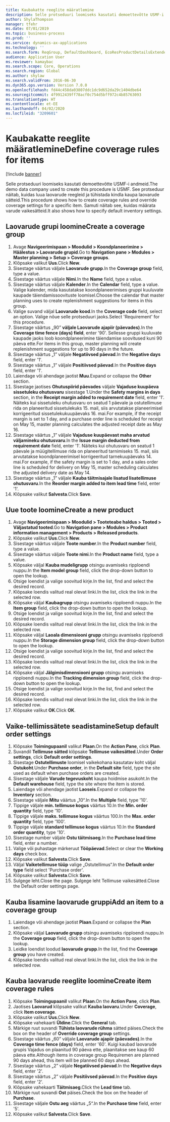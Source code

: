 ```yaml
---
title: Kaubakatte reeglite määratlemine
description: Selle protseduuri loomiseks kasutati demoettevõtte USMF-i andmeid.
author: ShylaThompson
manager: tfehr
ms.date: 07/01/2019
ms.topic: business-process
ms.prod: ''
ms.service: dynamics-ax-applications
ms.technology: ''
ms.search.form: ReqGroup, DefaultDashboard, EcoResProductDetailsExtended, EcoResProductCreate, InventItemOrderSetup, ReqItemTable
audience: Application User
ms.reviewer: kamaybac
ms.search.scope: Core, Operations
ms.search.region: Global
ms.author: shylaw
ms.search.validFrom: 2016-06-30
ms.dyn365.ops.version: Version 7.0.0
ms.openlocfilehash: fd44c458da03807ddc1dc9d652da29c1404dbe64
ms.sourcegitcommit: 4f9912439ff78acf0c754d5bff972c4b85763093
ms.translationtype: HT
ms.contentlocale: et-EE
ms.lasthandoff: 04/02/2020
ms.locfileid: "3209601"
---
```

# <a name="define-coverage-rules-for-items"></a><span data-ttu-id="a8e9a-103">Kaubakatte reeglite määratlemine</span><span class="sxs-lookup"><span data-stu-id="a8e9a-103">Define coverage rules for items</span></span>

[!include [banner](../../includes/banner.md)]

<span data-ttu-id="a8e9a-104">Selle protseduuri loomiseks kasutati demoettevõtte USMF-i andmeid.</span><span class="sxs-lookup"><span data-stu-id="a8e9a-104">The demo data company used to create this procedure is USMF.</span></span> <span data-ttu-id="a8e9a-105">See protseduur näitab, kuidas luua laovarude reegleid ja tühistada kindla kaupa laovarude sätteid.</span><span class="sxs-lookup"><span data-stu-id="a8e9a-105">This procedure shows how to create coverage rules and override coverage settings for a specific item.</span></span> <span data-ttu-id="a8e9a-106">Samuti näitab see, kuidas määrata varude vaikesätteid.</span><span class="sxs-lookup"><span data-stu-id="a8e9a-106">It also shows how to specify default inventory settings.</span></span>


## <a name="create-a-coverage-group"></a><span data-ttu-id="a8e9a-107">Laovarude grupi loomine</span><span class="sxs-lookup"><span data-stu-id="a8e9a-107">Create a coverage group</span></span>
1. <span data-ttu-id="a8e9a-108">Avage **Navigeerimispaan > Moodulid > Koondplaneerimine > Häälestus > Laovarude grupid**.</span><span class="sxs-lookup"><span data-stu-id="a8e9a-108">Go to **Navigation pane > Modules > Master planning > Setup > Coverage groups**.</span></span>
2. <span data-ttu-id="a8e9a-109">Klõpsake valikut **Uus**.</span><span class="sxs-lookup"><span data-stu-id="a8e9a-109">Click **New**.</span></span>
3. <span data-ttu-id="a8e9a-110">Sisestage väärtus väljale **Laovarude grupp**.</span><span class="sxs-lookup"><span data-stu-id="a8e9a-110">In the **Coverage group** field, type a value.</span></span>
4. <span data-ttu-id="a8e9a-111">Sisestage väärtus väljale **Nimi**.</span><span class="sxs-lookup"><span data-stu-id="a8e9a-111">In the **Name** field, type a value.</span></span>
5. <span data-ttu-id="a8e9a-112">Sisestage väärtus väljale **Kalender**.</span><span class="sxs-lookup"><span data-stu-id="a8e9a-112">In the **Calendar** field, type a value.</span></span> <span data-ttu-id="a8e9a-113">Valige kalender, mida kasutatakse koondplaneerimises gruppi kuuluvate kaupade täiendamissoovituste loomisel.</span><span class="sxs-lookup"><span data-stu-id="a8e9a-113">Choose the calendar that master planning uses to create replenishment suggestions for items in this group.</span></span>  
6. <span data-ttu-id="a8e9a-114">Valige suvand väljal **Laovarude kood**.</span><span class="sxs-lookup"><span data-stu-id="a8e9a-114">In the **Coverage code** field, select an option.</span></span> <span data-ttu-id="a8e9a-115">Valige nõue selle protseduuri jaoks.</span><span class="sxs-lookup"><span data-stu-id="a8e9a-115">Select 'Requirement' for this procedure.</span></span>  
7. <span data-ttu-id="a8e9a-116">Sisestage väärtus „90” **väljale Laovarude ajapiir (päevades)**.</span><span class="sxs-lookup"><span data-stu-id="a8e9a-116">In the **Coverage time fence (days) field**, enter '90'.</span></span> <span data-ttu-id="a8e9a-117">Sellesse gruppi kuuluvate kaupade jaoks loob koondplaneerimine täiendamise soovitused kuni 90 päeva ette.</span><span class="sxs-lookup"><span data-stu-id="a8e9a-117">For items in this group, master planning will create replenishment suggestions for up to 90 days in the future.</span></span>  
8. <span data-ttu-id="a8e9a-118">Sisestage väärtus „1” väljale **Negatiivsed päevad**.</span><span class="sxs-lookup"><span data-stu-id="a8e9a-118">In the **Negative days** field, enter '1'.</span></span>
9. <span data-ttu-id="a8e9a-119">Sisestage väärtus „1” väljale **Positiivsed päevad**.</span><span class="sxs-lookup"><span data-stu-id="a8e9a-119">In the **Positive days** field, enter '1'.</span></span>
10. <span data-ttu-id="a8e9a-120">Laiendage või ahendage jaotist **Muu**.</span><span class="sxs-lookup"><span data-stu-id="a8e9a-120">Expand or collapse the **Other** section.</span></span>
11. <span data-ttu-id="a8e9a-121">Sisestage jaotises **Ohutuspiirid päevades** väljale **Vajaduse kuupäeva sissetuleku ohutusvaru** sisestage 1.</span><span class="sxs-lookup"><span data-stu-id="a8e9a-121">Under the **Safety margins in days** section, in the **Receipt margin added to requirement date** field, enter '1'.</span></span> <span data-ttu-id="a8e9a-122">Näiteks kui sissetuleku ohutusvaru on seatud 1 päevale ja ostutellimuse rida on planeeritud sissetulekuks 15. mail, siis arvutatakse planeerimisel korrigeeritud sissetulekukuupäevaks 16. mai.</span><span class="sxs-lookup"><span data-stu-id="a8e9a-122">For example, if the receipt margin is set to 1 day, and a purchase order line is scheduled for receipt on May 15, master planning calculates the adjusted receipt date as May 16.</span></span>  
12. <span data-ttu-id="a8e9a-123">Sisestage väärtus „1” väljale **Vajaduse kuupäevast maha arvatud väljamineku ohutusvaru**.</span><span class="sxs-lookup"><span data-stu-id="a8e9a-123">In the **Issue margin deducted from requirement date** field, enter '1'.</span></span> <span data-ttu-id="a8e9a-124">Näiteks kui ohutusvaru on seatud 1 päevale ja müügitellimuse rida on planeeritud tarnimiseks 15. mail, siis arvutatakse koondplaneerimisel korrigeeritud tarnekuupäevaks 14. mai.</span><span class="sxs-lookup"><span data-stu-id="a8e9a-124">For example, if the safety margin is set to 1 day, and a sales order line is scheduled for delivery on May 15, master scheduling calculates the adjusted delivery date as May 14.</span></span>  
13. <span data-ttu-id="a8e9a-125">Sisestage väärtus „1” väljale **Kauba täitmisajale lisatud lisatellimuse ohutusvaru**.</span><span class="sxs-lookup"><span data-stu-id="a8e9a-125">In the **Reorder margin added to item lead time** field, enter '1'.</span></span>
14. <span data-ttu-id="a8e9a-126">Klõpsake valikut **Salvesta**.</span><span class="sxs-lookup"><span data-stu-id="a8e9a-126">Click **Save**.</span></span>

## <a name="create-a-new-product"></a><span data-ttu-id="a8e9a-127">Uue toote loomine</span><span class="sxs-lookup"><span data-stu-id="a8e9a-127">Create a new product</span></span>
1. <span data-ttu-id="a8e9a-128">Avage **Navigeerimispaan > Moodulid > Tooteteabe haldus > Tooted > Väljastatud tooted**.</span><span class="sxs-lookup"><span data-stu-id="a8e9a-128">Go to **Navigation pane > Modules > Product information management > Products > Released products**.</span></span>
2. <span data-ttu-id="a8e9a-129">Klõpsake valikut **Uus**.</span><span class="sxs-lookup"><span data-stu-id="a8e9a-129">Click **New**.</span></span>
3. <span data-ttu-id="a8e9a-130">Sisestage väärtus väljale **Toote number**.</span><span class="sxs-lookup"><span data-stu-id="a8e9a-130">In the **Product number** field, type a value.</span></span>
4. <span data-ttu-id="a8e9a-131">Sisestage väärtus väljale **Toote nimi**.</span><span class="sxs-lookup"><span data-stu-id="a8e9a-131">In the **Product name** field, type a value.</span></span>
5. <span data-ttu-id="a8e9a-132">Klõpsake väljal **Kauba mudeligrupp** otsingu avamiseks ripploendi nuppu.</span><span class="sxs-lookup"><span data-stu-id="a8e9a-132">In the **Item model group** field, click the drop-down button to open the lookup.</span></span>
6. <span data-ttu-id="a8e9a-133">Otsige loendist ja valige soovitud kirje.</span><span class="sxs-lookup"><span data-stu-id="a8e9a-133">In the list, find and select the desired record.</span></span>
7. <span data-ttu-id="a8e9a-134">Klõpsake loendis valitud real olevat linki.</span><span class="sxs-lookup"><span data-stu-id="a8e9a-134">In the list, click the link in the selected row.</span></span>
8. <span data-ttu-id="a8e9a-135">Klõpsake väljal **Kaubagrupp** otsingu avamiseks ripploendi nuppu.</span><span class="sxs-lookup"><span data-stu-id="a8e9a-135">In the **Item group** field, click the drop-down button to open the lookup.</span></span>
9. <span data-ttu-id="a8e9a-136">Otsige loendist ja valige soovitud kirje.</span><span class="sxs-lookup"><span data-stu-id="a8e9a-136">In the list, find and select the desired record.</span></span>
10. <span data-ttu-id="a8e9a-137">Klõpsake loendis valitud real olevat linki.</span><span class="sxs-lookup"><span data-stu-id="a8e9a-137">In the list, click the link in the selected row.</span></span>
11. <span data-ttu-id="a8e9a-138">Klõpsake väljal **Laoala dimensiooni grupp** otsingu avamiseks ripploendi nuppu.</span><span class="sxs-lookup"><span data-stu-id="a8e9a-138">In the **Storage dimension group** field, click the drop-down button to open the lookup.</span></span>
12. <span data-ttu-id="a8e9a-139">Otsige loendist ja valige soovitud kirje.</span><span class="sxs-lookup"><span data-stu-id="a8e9a-139">In the list, find and select the desired record.</span></span>
13. <span data-ttu-id="a8e9a-140">Klõpsake loendis valitud real olevat linki.</span><span class="sxs-lookup"><span data-stu-id="a8e9a-140">In the list, click the link in the selected row.</span></span>
14. <span data-ttu-id="a8e9a-141">Klõpsake väljal **Jälgimisdimensiooni grupp** otsingu avamiseks ripploendi nuppu.</span><span class="sxs-lookup"><span data-stu-id="a8e9a-141">In the **Tracking dimension group** field, click the drop-down button to open the lookup.</span></span>
15. <span data-ttu-id="a8e9a-142">Otsige loendist ja valige soovitud kirje.</span><span class="sxs-lookup"><span data-stu-id="a8e9a-142">In the list, find and select the desired record.</span></span>
16. <span data-ttu-id="a8e9a-143">Klõpsake loendis valitud real olevat linki.</span><span class="sxs-lookup"><span data-stu-id="a8e9a-143">In the list, click the link in the selected row.</span></span>
17. <span data-ttu-id="a8e9a-144">Klõpsake valikut **OK**.</span><span class="sxs-lookup"><span data-stu-id="a8e9a-144">Click **OK**.</span></span>

## <a name="setup-default-order-settings"></a><span data-ttu-id="a8e9a-145">Vaike-tellimissätete seadistamine</span><span class="sxs-lookup"><span data-stu-id="a8e9a-145">Setup default order settings</span></span>
1. <span data-ttu-id="a8e9a-146">Klõpsake **Toimingupaanil** valikut **Plaan**.</span><span class="sxs-lookup"><span data-stu-id="a8e9a-146">On the **Action Pane**, click **Plan**.</span></span>
2. <span data-ttu-id="a8e9a-147">Suvandil **Tellimuse sätted** klõpsake **Tellimuse vaikesätted**.</span><span class="sxs-lookup"><span data-stu-id="a8e9a-147">Under **Order settings**, click **Default order settings**.</span></span>
3. <span data-ttu-id="a8e9a-148">Sisestage **Ostutellimuste** loomisel vaikekohana kasutatav koht väljal **Ostukoht**.</span><span class="sxs-lookup"><span data-stu-id="a8e9a-148">Under **Purchase order**, in the **Default site** field, type the site used as default when purchase orders are created.</span></span>
4. <span data-ttu-id="a8e9a-149">Sisestage väljale **Varude tegevuskoht** kaupa hoidmise asukoht.</span><span class="sxs-lookup"><span data-stu-id="a8e9a-149">In the **Default warehouse** field, type the site where the item is stored.</span></span>
5. <span data-ttu-id="a8e9a-150">Laiendage või ahendage jaotist **Laoseis**.</span><span class="sxs-lookup"><span data-stu-id="a8e9a-150">Expand or collapse the **Inventory** section.</span></span>
6. <span data-ttu-id="a8e9a-151">Sisestage väljale **Mitu** väärtus „10“.</span><span class="sxs-lookup"><span data-stu-id="a8e9a-151">In the **Multiple** field, type '10'.</span></span>
7. <span data-ttu-id="a8e9a-152">Tippige väljale **min. tellimuse kogus** väärtus 10.</span><span class="sxs-lookup"><span data-stu-id="a8e9a-152">In the **Min. order quantity** field, type '10'.</span></span>
8. <span data-ttu-id="a8e9a-153">Tippige väljale **maks. tellimuse kogus** väärtus 100.</span><span class="sxs-lookup"><span data-stu-id="a8e9a-153">In the **Max. order quantity** field, type '100'.</span></span>
9. <span data-ttu-id="a8e9a-154">Tippige väljale **standard tellimuse kogus** väärtus 10.</span><span class="sxs-lookup"><span data-stu-id="a8e9a-154">In the **Standard order quantity**, type '10'.</span></span>
10. <span data-ttu-id="a8e9a-155">Sisestage number väljale **Ostu täitmisaeg**.</span><span class="sxs-lookup"><span data-stu-id="a8e9a-155">In the **Purchase lead time** field, enter a number.</span></span>
11. <span data-ttu-id="a8e9a-156">Valige või puhastage märkeruut **Tööpäevad**.</span><span class="sxs-lookup"><span data-stu-id="a8e9a-156">Select or clear the **Working days** check box.</span></span>
12. <span data-ttu-id="a8e9a-157">Klõpsake valikut **Salvesta**.</span><span class="sxs-lookup"><span data-stu-id="a8e9a-157">Click **Save**.</span></span>
13. <span data-ttu-id="a8e9a-158">Väljal **Vaiketellimuse tüüp** valige „Ostutellimus“.</span><span class="sxs-lookup"><span data-stu-id="a8e9a-158">In the **Default order type** field select 'Purchase order'.</span></span>
14. <span data-ttu-id="a8e9a-159">Klõpsake valikut **Salvesta**.</span><span class="sxs-lookup"><span data-stu-id="a8e9a-159">Click **Save**.</span></span>
15. <span data-ttu-id="a8e9a-160">Sulgege leht.</span><span class="sxs-lookup"><span data-stu-id="a8e9a-160">Close the page.</span></span> <span data-ttu-id="a8e9a-161">Sulgege leht Tellimuse vaikesätted.</span><span class="sxs-lookup"><span data-stu-id="a8e9a-161">Close the Default order settings page.</span></span>  

## <a name="add-an-item-to-a-coverage-group"></a><span data-ttu-id="a8e9a-162">Kauba lisamine laovarude gruppi</span><span class="sxs-lookup"><span data-stu-id="a8e9a-162">Add an item to a coverage group</span></span>
1. <span data-ttu-id="a8e9a-163">Laiendage või ahendage jaotist **Plaan**.</span><span class="sxs-lookup"><span data-stu-id="a8e9a-163">Expand or collapse the **Plan** section.</span></span>
2. <span data-ttu-id="a8e9a-164">Klõpsake väljal **Laovarude grupp** otsingu avamiseks ripploendi nuppu.</span><span class="sxs-lookup"><span data-stu-id="a8e9a-164">In the **Coverage group** field, click the drop-down button to open the lookup.</span></span>
3. <span data-ttu-id="a8e9a-165">Leidke loendist loodud **laovarude grupp**.</span><span class="sxs-lookup"><span data-stu-id="a8e9a-165">In the list, find the **Coverage group** you have created.</span></span>
4. <span data-ttu-id="a8e9a-166">Klõpsake loendis valitud real olevat linki.</span><span class="sxs-lookup"><span data-stu-id="a8e9a-166">In the list, click the link in the selected row.</span></span>

## <a name="create-item-coverage-rules"></a><span data-ttu-id="a8e9a-167">Kauba laovarude reeglite loomine</span><span class="sxs-lookup"><span data-stu-id="a8e9a-167">Create item coverage rules</span></span>
1. <span data-ttu-id="a8e9a-168">Klõpsake **Toimingupaanil** valikut **Plaan**.</span><span class="sxs-lookup"><span data-stu-id="a8e9a-168">On the **Action Pane**, click **Plan**.</span></span>
2. <span data-ttu-id="a8e9a-169">Jaotises **Laovarud** klõpsake valikut **Kauba laovaru**.</span><span class="sxs-lookup"><span data-stu-id="a8e9a-169">Under **Coverage**, click **Item coverage**.</span></span>
3. <span data-ttu-id="a8e9a-170">Klõpsake valikut **Uus**.</span><span class="sxs-lookup"><span data-stu-id="a8e9a-170">Click **New**.</span></span>
4. <span data-ttu-id="a8e9a-171">Klõpsake vahekaarti **Üldine**.</span><span class="sxs-lookup"><span data-stu-id="a8e9a-171">Click the **General** tab.</span></span>
5. <span data-ttu-id="a8e9a-172">Märkige ruut suvandi **Tühista laovarude rühma** sätted päises.</span><span class="sxs-lookup"><span data-stu-id="a8e9a-172">Check the box on the header of **Override coverage group** settings.</span></span>
6. <span data-ttu-id="a8e9a-173">Sisestage väärtus „60” väljale **Laovarude ajapiir (päevades)**.</span><span class="sxs-lookup"><span data-stu-id="a8e9a-173">In the **Coverage time fence (days)** field, enter '60'.</span></span> <span data-ttu-id="a8e9a-174">Kuigi kaubad laovarude grupis Vajadus on plaanitud 90 päeva ette, plaanitakse see kaup 60 päeva ette.</span><span class="sxs-lookup"><span data-stu-id="a8e9a-174">Although items in coverage group Requiremen are planned 90 days ahead, this item will be planned 60 days ahead.</span></span>  
7. <span data-ttu-id="a8e9a-175">Sisestage väärtus „2” väljale **Negatiivsed päevad**.</span><span class="sxs-lookup"><span data-stu-id="a8e9a-175">In the **Negative days** field, enter '2'.</span></span>
8. <span data-ttu-id="a8e9a-176">Sisestage väärtus „2” väljale **Positiivsed päevad**.</span><span class="sxs-lookup"><span data-stu-id="a8e9a-176">In the **Positive days** field, enter '2'.</span></span>
9. <span data-ttu-id="a8e9a-177">Klõpsake vahekaarti **Täitmisaeg**.</span><span class="sxs-lookup"><span data-stu-id="a8e9a-177">Click the **Lead time** tab.</span></span>
10. <span data-ttu-id="a8e9a-178">Märkige ruut suvandi **Ost** päises.</span><span class="sxs-lookup"><span data-stu-id="a8e9a-178">Check the box on the header of **Purchase**.</span></span>
11. <span data-ttu-id="a8e9a-179">Sisestage väljale **Ostu aeg** väärtus „5“.</span><span class="sxs-lookup"><span data-stu-id="a8e9a-179">In the **Purchase time** field, enter '5'.</span></span>
12. <span data-ttu-id="a8e9a-180">Klõpsake valikut **Salvesta**.</span><span class="sxs-lookup"><span data-stu-id="a8e9a-180">Click **Save**.</span></span>

